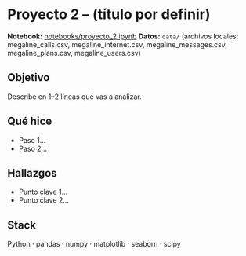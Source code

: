 # Proyecto 2 – (título por definir)

**Notebook:** [notebooks/proyecto_2.ipynb](notebooks/proyecto_2.ipynb)
**Datos:** `data/` (archivos locales: megaline_calls.csv, megaline_internet.csv, megaline_messages.csv,
megaline_plans.csv, megaline_users.csv)


## Objetivo
Describe en 1–2 líneas qué vas a analizar.

## Qué hice
- Paso 1…
- Paso 2…

## Hallazgos
- Punto clave 1…
- Punto clave 2…

## Stack
Python · pandas · numpy · matplotlib · seaborn · scipy
